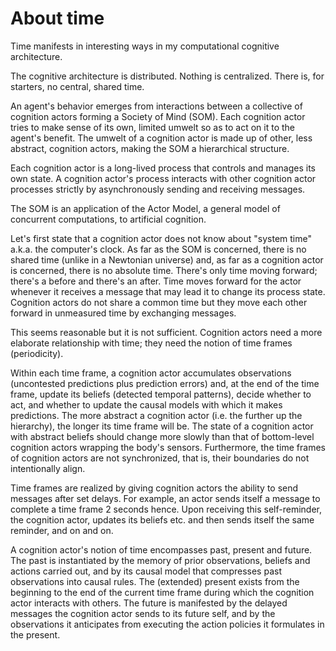 # About time

Time manifests in interesting ways in my computational cognitive architecture.

The cognitive architecture is distributed. Nothing is centralized. There is, for starters, no central, shared time.

An agent's behavior emerges from interactions between a collective of cognition actors forming a Society of Mind (SOM). Each cognition actor tries to make sense of its own, limited umwelt so as to act on it to the agent's benefit.  The umwelt of a cognition actor is made up of other, less abstract, cognition actors, making the SOM a hierarchical structure.

Each cognition actor is a long-lived process that controls and manages its own state. A cognition actor's process interacts with other cognition actor processes strictly by asynchronously sending and receiving messages.

The SOM is an application of the Actor Model, a general model of concurrent computations, to artificial cognition.

Let's first state that a cognition actor does not know about "system time" a.k.a. the computer's clock. As far as the SOM is concerned, there is no shared time (unlike in a Newtonian universe) and, as far as a cognition actor is concerned, there is no absolute time. There's only time moving forward; there's a before and there's an after. Time moves forward for the actor whenever it receives a message that may lead it to change its process state. Cognition actors do not share a common time but they move each other forward in unmeasured time by exchanging messages.

This seems reasonable but it is not sufficient. Cognition actors need a more elaborate relationship with time; they need the notion of time frames (periodicity).

Within each time frame, a cognition actor accumulates observations (uncontested predictions plus prediction errors) and, at the end of the time frame, update its beliefs (detected temporal patterns), decide whether to act, and whether to update the causal models with which it makes predictions. The more abstract a cognition actor (i.e. the further up the hierarchy), the longer its time frame will be. The state of a cognition actor with abstract beliefs should change more slowly than that of bottom-level cognition actors wrapping the body's sensors. Furthermore, the time frames of cognition actors are not synchronized, that is, their boundaries do not intentionally align.

Time frames are realized by giving cognition actors the ability to send messages after set delays. For example, an actor sends itself a message to complete a time frame 2 seconds hence. Upon receiving this self-reminder, the cognition actor, updates its beliefs etc. and then sends itself the same reminder, and on and on.

A cognition actor's notion of time encompasses past, present and future. The past is instantiated by the memory of prior observations, beliefs and actions carried out, and by its causal model that compresses past observations into causal rules. The (extended) present exists from the beginning to the end of the current time frame during which the cognition actor interacts with others. The future is manifested by the delayed messages the cognition actor sends to its future self, and by the observations it anticipates from executing the action policies it formulates in the present.
